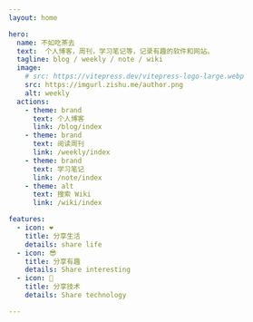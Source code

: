 ```yaml
---
layout: home

hero:
  name: 不如吃茶去
  text:  个人博客，周刊，学习笔记等，记录有趣的软件和网站。
  tagline: blog / weekly / note / wiki
  image:
    # src: https://vitepress.dev/vitepress-logo-large.webp
    src: https://imgurl.zishu.me/author.png
    alt: weekly
  actions:
    - theme: brand
      text: 个人博客
      link: /blog/index
    - theme: brand
      text: 阅读周刊
      link: /weekly/index
    - theme: brand
      text: 学习笔记
      link: /note/index
    - theme: alt
      text: 搜索 Wiki
      link: /wiki/index

features:
  - icon: ❤️
    title: 分享生活
    details: share life
  - icon: 😎
    title: 分享有趣
    details: Share interesting
  - icon: 👾
    title: 分享技术
    details: Share technology

---
```


<style>
.VPHero .text {
  font-size: 18px;
}

.VPImage {
  border-radius: 50%;
}

:root {
  --vp-home-hero-name-color: transparent;
  --vp-home-hero-name-background: -webkit-linear-gradient(120deg, #bd34fe 30%, #41d1ff);
  --vp-home-hero-image-background-image: linear-gradient(-45deg, #bd34fe 50%, #47caff 50%);
  --vp-home-hero-image-filter: blur(40px);
}

@media (min-width: 640px) {
  :root {
    --vp-home-hero-image-filter: blur(56px);
  }
}

@media (min-width: 960px) {
  :root {
    --vp-home-hero-image-filter: blur(72px);
  }
}
</style>